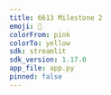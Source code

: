 ```yaml
---
title: 6613 Milestone 2
emoji: 🐨
colorFrom: pink
colorTo: yellow
sdk: streamlit
sdk_version: 1.17.0
app_file: app.py
pinned: false
---
```

